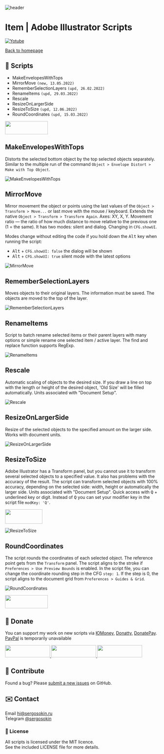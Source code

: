 ![header](https://i.ibb.co/mF018gV/emblem.png)
# Item | Adobe Illustrator Scripts

[![Yotube](https://img.shields.io/badge/-YouTube%20Channel-FF0000.svg)](https://www.youtube.com/c/SergOsokinArt/videos)

[Back to homepage](../README.md)

## 📜 Scripts
* MakeEnvelopesWithTops
* MirrorMove `(new, 13.05.2022)`
* RememberSelectionLayers `(upd, 26.02.2022)`
* RenameItems `(upd, 29.03.2022)`
* Rescale
* ResizeOnLargerSide
* ResizeToSize `(upd, 12.06.2022)`
* RoundCoordinates `(upd, 15.03.2022)`

<a href="https://bit.ly/2M0j95N">
  <img width="140" height="43" src="https://i.ibb.co/kg4KLJh/download-en.png">
</a> 

## MakeEnvelopesWithTops

Distorts the selected bottom object by the top selected objects separately. Similar to the multiple run of the command `Object > Envelope Distort > Make with Top Object`.

![MakeEnvelopesWithTops](https://i.ibb.co/N24Lmy7/Make-Envelopes-With-Tops.gif)

## MirrorMove

Mirror movement the object or points using the last values of the `Object > Transform > Move...` or last move with the mouse / keyboard. Extends the native `Object > Transform > Transform Again`. Axes: XY, X, Y. Movement ratio — the ratio of how much distance to move relative to the previous one (1 = the same). It has two modes: silent and dialog. Changing in `CFG.showUI`.   

Modes change without editing the code if you hold down the <kbd>Alt</kbd> key when running the script:

* <kbd>Alt</kbd> + `CFG.showUI: false` the dialog will be shown
* <kbd>Alt</kbd> + `CFG.showUI: true` silent mode with the latest options

![MirrorMove](https://i.ibb.co/vDPYtQC/Mirror-Move.gif) 

## RememberSelectionLayers

Moves objects to their original layers. The information must be saved. The objects are moved to the top of the layer.

![RememberSelectionLayers](https://i.ibb.co/SJq5rj9/Remember-Selection-Layers.gif)

## RenameItems

Script to batch rename selected items or their parent layers with many options or simple rename one selected item / active layer. The find and replace function supports RegExp.      

![RenameItems](https://i.ibb.co/9T8TfQv/rename-items.gif)

## Rescale

Automatic scaling of objects to the desired size. If you draw a line on top with the length or height of the desired object, 'Old Size' will be filled automatically. Units associated with "Document Setup".      

![Rescale](https://i.ibb.co/gDj142f/demo-Rescale.gif)

## ResizeOnLargerSide

Resize of the selected objects to the specified amount on the larger side. Works with document units.   

![ResizeOnLargerSide](https://i.ibb.co/1bSj1kC/Resize-On-Larger-Side.gif)

## ResizeToSize

Adobe Illustrator has a Transform panel, but you cannot use it to transform several selected objects to a specified value. It also has problems with the accuracy of the result. The script can transform selected objects with 100% accuracy, depending on the selected side: width, height or automatically the larger side. Units associated with "Document Setup". Quick access with <kbd>Q</kbd> + underlined key or digit. Instead of <kbd>Q</kbd> you can set your modifier key in the script file `modKey: 'Q'`.

<a href="https://youtu.be/PN3dAf6rac8">
  <img width="122" height="47" src="https://i.ibb.co/fqdwXL6/youtube-badge.png">
</a>

![ResizeToSize](https://i.ibb.co/q0Ktmfm/Resize-To-Size.gif)

## RoundCoordinates

The script rounds the coordinates of each selected object. The reference point gets from the `Transform` panel. The script aligns to the stroke if `Preferences > Use Preview Bounds` is enabled. In the script file, you can change the coordinate rounding step in the CFG `step: 1`. If the step is 0, the script aligns to the document grid from `Preferences > Guides & Grid`.

![RoundCoordinates](https://i.ibb.co/3y0WpzC/Round-Coordinates.gif)

<a href="https://bit.ly/2M0j95N">
  <img width="140" height="43" src="https://i.ibb.co/kg4KLJh/download-en.png">
</a> 

## 💸 Donate
You can support my work on new scripts via [ЮMoney], [Donatty], [DonatePay]. [PayPal] is temporarily unavailable

[ЮMoney]: https://yoomoney.ru/to/410011149615582
[Donatty]: https://donatty.com/sergosokin
[DonatePay]: https://new.donatepay.ru/@osokin
[PayPal]: https://paypal.me/osokin/5usd

<a href="https://yoomoney.ru/to/410011149615582">
  <img width="147" height="40" src="https://i.ibb.co/448NHjM/yoomoney-badge.png" >
</a>

<a href="https://donatty.com/sergosokin">
  <img width="147" height="40" src="https://i.ibb.co/p2Qj9Fr/donatty-badge.png" >
</a>

<a href="https://new.donatepay.ru/@osokin">
  <img width="147" height="40" src="https://i.ibb.co/x1Yrn3K/donatepay-badge.png" >
</a>

## 🤝 Contribute

Found a bug? Please [submit a new issues](https://github.com/creold/illustrator-scripts/issues) on GitHub.

## ✉️ Contact
Email <hi@sergosokin.ru>  
Telegram [@sergosokin](https://t.me/sergosokin)

### 📝 License

All scripts is licensed under the MIT licence.  
See the included LICENSE file for more details.